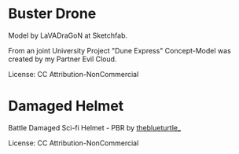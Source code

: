 # Buster Drone

Model by LaVADraGoN at Sketchfab.

From an joint University Project "Dune Express" Concept-Model was created by my Partner Evil Cloud.

License: CC Attribution-NonCommercial

# Damaged Helmet

Battle Damaged Sci-fi Helmet - PBR by [theblueturtle_](https://sketchfab.com/theblueturtle_)

License: CC Attribution-NonCommercial
